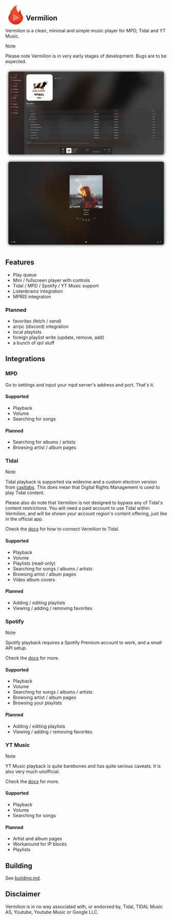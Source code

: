 <img align="left" style="width: 64px" src="assets/logo256.png">

## Vermilion

Vermilion is a clean, minimal and simple music player for MPD, Tidal and YT Music.

> [!NOTE]
> Please note Vermilion is in very early stages of development.
> Bugs are to be expected.


![](./assets/ui1.png) <br/>
![](./assets/ui2.png)


## Features

- Play queue
- Mini / fullscreen player with controls
- Tidal / MPD / Spotify / YT Music support
- Listenbrainz integration
- MPRIS integration

### Planned

- favorites (fetch / send)
- arrpc (discord) integration
- local playlists
- foreign playlist write (update, remove, add)
- a bunch of qol stuff

## Integrations

### MPD

Go to settings and input your mpd server's address and port. That's it.

#### Supported

- Playback
- Volume
- Searching for songs

#### Planned

- Searching for albums / artists
- Browsing artist / album pages

### Tidal

> [!NOTE]
> Tidal playback is supported via widevine and a custom electron version from [castlabs](https://github.com/castlabs/electron-releases).
> This does mean that Digital Rights Management is used to play Tidal content.
>
> Please also do note that Vermilion is not designed to bypass any of Tidal's content restrictions. You will need a paid account to use Tidal within Vermilion, and will be shown your account region's content offering, just like in the official app.

Check the [docs](./docs/Tidal.md) for how to connect Vermilion to Tidal.

#### Supported

- Playback
- Volume
- Playlists (read-only)
- Searching for songs / albums / artists
- Browsing artist / album pages
- Video album covers

#### Planned

- Adding / editing playlists
- Viewing / adding / removing favorites

### Spotify

> [!NOTE]
> Spotify playback requires a Spotify Premium account to work, and a small API setup.
>
> Check the [docs](./docs/Spotify.md) for more.

#### Supported
- Playback
- Volume
- Searching for songs / albums / artists
- Browsing artist / album pages
- Browsing your playlists

#### Planned

- Adding / editing playlists
- Viewing / adding / removing favorites

### YT Music

> [!NOTE]
> YT Music playback is quite barebones and has quite serious caveats. It is also very much unofficial.
>
> Check the [docs](./docs/YTM.md) for more.

#### Supported

- Playback
- Volume
- Searching for songs

#### Planned

- Artist and album pages
- Workaround for IP blocks
- Playlists

## Building

See [building.md](./docs/Building.md).

## Disclaimer

Vermilion is in no way associated with, or endorsed by, Tidal, TIDAL Music AS, Youtube, Youtube Music or Google LLC.
